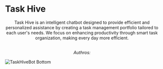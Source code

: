 # Task Hive
<p align="center">
Task Hive is an intelligent chatbot designed to provide efficient and personalized assistance by creating a task management portfolio tailored to each user's needs. We focus on enhancing productivity through smart task organization, making every day more efficient.
<br><br>
<p align="center">
 <i>Authros: </i>
<p align="center">
</p>
</p>

![TaskHiveBot Bottom](https://raw.githubusercontent.com/Trilokia/Trilokia/379277808c61ef204768a61bbc5d25bc7798ccf1/bottom_header.svg)
<br>
</p>
